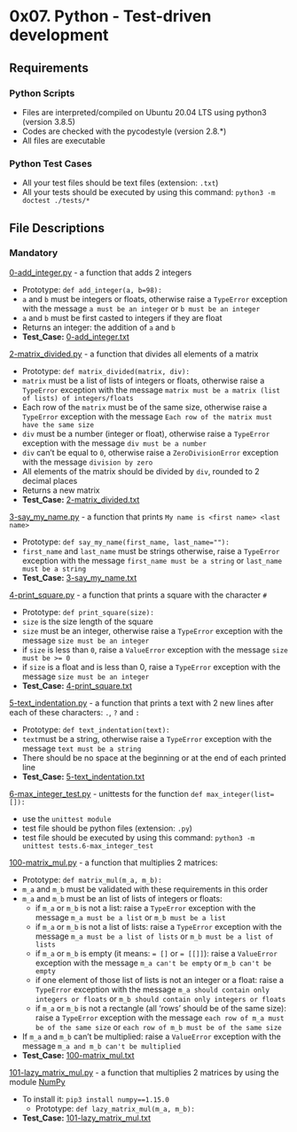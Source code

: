 # 0x07. Python - Test-driven development
## Requirements
### Python Scripts
- Files are interpreted/compiled on Ubuntu 20.04 LTS using python3 (version 3.8.5)
- Codes are checked with the pycodestyle (version 2.8.*)
- All files are executable
### Python Test Cases
- All your test files should be text files (extension: `.txt`)
- All your tests should be executed by using this command: `python3 -m doctest ./tests/*`
## File Descriptions
### Mandatory
[0-add_integer.py](https://github.com/Gbeminiyi-S/alx-higher_level_programming/blob/main/0x07-python-test_driven_development/0-add_integer.py) - a function that adds 2 integers
  - Prototype: `def add_integer(a, b=98):`
  - `a` and `b` must be integers or floats, otherwise raise a `TypeError` exception with the message `a must be an integer` or `b must be an integer`
  - `a` and `b` must be first casted to integers if they are float
  - Returns an integer: the addition of `a` and `b`
  - **Test_Case:** [0-add_integer.txt](https://github.com/Gbeminiyi-S/alx-higher_level_programming/blob/main/0x07-python-test_driven_development/tests/0-add_integer.txt)

[2-matrix_divided.py](https://github.com/Gbeminiyi-S/alx-higher_level_programming/blob/main/0x07-python-test_driven_development/2-matrix_divided.py) - a function that divides all elements of a matrix
  - Prototype: `def matrix_divided(matrix, div):`
  - `matrix` must be a list of lists of integers or floats, otherwise raise a `TypeError` exception with the message `matrix must be a matrix (list of lists) of integers/floats`
  - Each row of the `matrix` must be of the same size, otherwise raise a `TypeError` exception with the message `Each row of the matrix must have the same size`
  - `div` must be a number (integer or float), otherwise raise a `TypeError` exception with the message `div must be a number`
  - `div` can’t be equal to `0`, otherwise raise a `ZeroDivisionError` exception with the message `division by zero`
  - All elements of the matrix should be divided by `div`, rounded to 2 decimal places
  - Returns a new matrix
  - **Test_Case:** [2-matrix_divided.txt](https://github.com/Gbeminiyi-S/alx-higher_level_programming/blob/main/0x07-python-test_driven_development/tests/2-matrix_divided.txt)

[3-say_my_name.py](https://github.com/Gbeminiyi-S/alx-higher_level_programming/blob/main/0x07-python-test_driven_development/3-say_my_name.py) - a function that prints `My name is <first name> <last name>`
  - Prototype: `def say_my_name(first_name, last_name=""):`
  - `first_name` and `last_name` must be strings otherwise, raise a `TypeError` exception with the message `first_name must be a string` or `last_name must be a string`
  - **Test_Case:** [3-say_my_name.txt](https://github.com/Gbeminiyi-S/alx-higher_level_programming/blob/main/0x07-python-test_driven_development/tests/3-say_my_name.txt)

[4-print_square.py](https://github.com/Gbeminiyi-S/alx-higher_level_programming/blob/main/0x07-python-test_driven_development/4-print_square.py) - a function that prints a square with the character `#`
  - Prototype: `def print_square(size):`
  - `size` is the size length of the square
  - `size` must be an integer, otherwise raise a `TypeError` exception with the message `size must be an integer`
  - if `size` is less than `0`, raise a `ValueError` exception with the message `size must be >= 0`
  - if `size` is a float and is less than 0, raise a `TypeError` exception with the message `size must be an integer`
  - **Test_Case:** [4-print_square.txt](https://github.com/Gbeminiyi-S/alx-higher_level_programming/blob/main/0x07-python-test_driven_development/tests/4-print_square.txt)

[5-text_indentation.py](https://github.com/Gbeminiyi-S/alx-higher_level_programming/blob/main/0x07-python-test_driven_development/5-text_indentation.py) - a function that prints a text with 2 new lines after each of these characters: `.`, `?` and `:`
  - Prototype: `def text_indentation(text):`
  - `text`must be a string, otherwise raise a `TypeError` exception with the message `text must be a string`
  - There should be no space at the beginning or at the end of each printed line
  - **Test_Case:** [5-text_indentation.txt](https://github.com/Gbeminiyi-S/alx-higher_level_programming/blob/main/0x07-python-test_driven_development/tests/5-text_indentation.txt)

[6-max_integer_test.py](https://github.com/Gbeminiyi-S/alx-higher_level_programming/blob/main/0x07-python-test_driven_development/6-max_integer_test.py) - unittests for the function `def max_integer(list=[]):`
   - use the `unittest module`
   - test file should be python files (extension: `.py`)
   - test file should be executed by using this command: `python3 -m unittest tests.6-max_integer_test`

[100-matrix_mul.py](https://github.com/Gbeminiyi-S/alx-higher_level_programming/blob/main/0x07-python-test_driven_development/100-matrix_mul.py) - a function that multiplies 2 matrices:
  - Prototype: `def matrix_mul(m_a, m_b):`
  - `m_a` and `m_b` must be validated with these requirements in this order
  - `m_a` and `m_b` must be an list of lists of integers or floats:
      - if `m_a` or `m_b` is not a list: raise a `TypeError` exception with the message `m_a must be a list` or `m_b must be a list`
      - if `m_a` or `m_b` is not a list of lists: raise a `TypeError` exception with the message `m_a must be a list of lists` or `m_b must be a list of lists`
      - if `m_a` or `m_b` is empty (it means: `= []` or `= [[]]`): raise a `ValueError` exception with the message `m_a can't be empty` or `m_b can't be empty`
      - if one element of those list of lists is not an integer or a float: raise a `TypeError` exception with the message `m_a should contain only integers or floats` or `m_b should contain only integers or floats`
      - if `m_a` or `m_b` is not a rectangle (all ‘rows’ should be of the same size): raise a `TypeError` exception with the message `each row of m_a must be of the same size` or `each row of m_b must be of the same size`
  - If `m_a` and `m_b` can’t be multiplied: raise a `ValueError` exception with the message `m_a and m_b can't be multiplied`
  - **Test_Case:** [100-matrix_mul.txt](https://github.com/Gbeminiyi-S/alx-higher_level_programming/blob/main/0x07-python-test_driven_development/tests/100-matrix_mul.txt)

[101-lazy_matrix_mul.py](https://github.com/Gbeminiyi-S/alx-higher_level_programming/blob/main/0x07-python-test_driven_development/101-lazy_matrix_mul.py) -  a function that multiplies 2 matrices by using the module [NumPy](https://numpy.org/)
  - To install it: `pip3 install numpy==1.15.0`
      - Prototype: `def lazy_matrix_mul(m_a, m_b):`
  - **Test_Case:** [101-lazy_matrix_mul.txt](https://github.com/Gbeminiyi-S/alx-higher_level_programming/blob/main/0x07-python-test_driven_development/tests/101-lazy_matrix_mul.txt)
